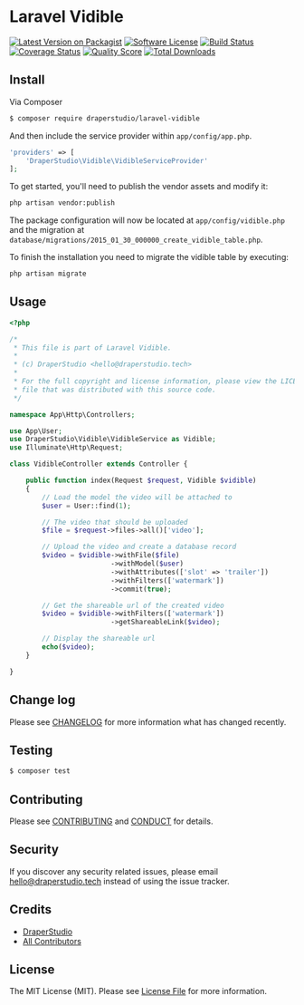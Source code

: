 # Laravel Vidible

[![Latest Version on Packagist][ico-version]][link-packagist]
[![Software License][ico-license]](LICENSE.md)
[![Build Status][ico-travis]][link-travis]
[![Coverage Status][ico-scrutinizer]][link-scrutinizer]
[![Quality Score][ico-code-quality]][link-code-quality]
[![Total Downloads][ico-downloads]][link-downloads]

## Install

Via Composer

``` bash
$ composer require draperstudio/laravel-vidible
```

And then include the service provider within `app/config/app.php`.

``` php
'providers' => [
    'DraperStudio\Vidible\VidibleServiceProvider'
];
```

To get started, you'll need to publish the vendor assets and modify it:

```bash
php artisan vendor:publish
```

The package configuration will now be located at `app/config/vidible.php` and the migration at `database/migrations/2015_01_30_000000_create_vidible_table.php`.

To finish the installation you need to migrate the vidible table by executing:

```bash
php artisan migrate
```

## Usage

``` php
<?php

/*
 * This file is part of Laravel Vidible.
 *
 * (c) DraperStudio <hello@draperstudio.tech>
 *
 * For the full copyright and license information, please view the LICENSE
 * file that was distributed with this source code.
 */

namespace App\Http\Controllers;

use App\User;
use DraperStudio\Vidible\VidibleService as Vidible;
use Illuminate\Http\Request;

class VidibleController extends Controller {

    public function index(Request $request, Vidible $vidible)
    {
        // Load the model the video will be attached to
        $user = User::find(1);

        // The video that should be uploaded
        $file = $request->files->all()['video'];

        // Upload the video and create a database record
        $video = $vidible->withFile($file)
                         ->withModel($user)
                         ->withAttributes(['slot' => 'trailer'])
                         ->withFilters(['watermark'])
                         ->commit(true);

        // Get the shareable url of the created video
        $video = $vidible->withFilters(['watermark'])
                         ->getShareableLink($video);

        // Display the shareable url
        echo($video);
    }

}
```

## Change log

Please see [CHANGELOG](CHANGELOG.md) for more information what has changed recently.

## Testing

``` bash
$ composer test
```

## Contributing

Please see [CONTRIBUTING](.github/CONTRIBUTING.md) and [CONDUCT](CONDUCT.md) for details.

## Security

If you discover any security related issues, please email hello@draperstudio.tech instead of using the issue tracker.

## Credits

- [DraperStudio][link-author]
- [All Contributors][link-contributors]

## License

The MIT License (MIT). Please see [License File](LICENSE.md) for more information.


<!-- ## To-Do
- Implement **Batch processing** with an easy to use syntax.
- Implement **Move to Slot** with an easy to use syntax.
- Implement **getShareableLink** for the following adapters
    - Azure
    - Copy
    - Ftp
    - GridFs
    - Rackspace
    - Sftp
    - WebDav
    - ZipArchive
- Refactoring and Package structuring
- Write more about how to use the package
- Write more descriptive comments -->


[ico-version]: https://img.shields.io/packagist/v/DraperStudio/laravel-vidible.svg?style=flat-square
[ico-license]: https://img.shields.io/badge/license-MIT-brightgreen.svg?style=flat-square
[ico-travis]: https://img.shields.io/travis/DraperStudio/Laravel-Vidible/master.svg?style=flat-square
[ico-scrutinizer]: https://img.shields.io/scrutinizer/coverage/g/DraperStudio/laravel-vidible.svg?style=flat-square
[ico-code-quality]: https://img.shields.io/scrutinizer/g/DraperStudio/laravel-vidible.svg?style=flat-square
[ico-downloads]: https://img.shields.io/packagist/dt/DraperStudio/laravel-vidible.svg?style=flat-square

[link-packagist]: https://packagist.org/packages/DraperStudio/laravel-vidible
[link-travis]: https://travis-ci.org/DraperStudio/Laravel-Vidible
[link-scrutinizer]: https://scrutinizer-ci.com/g/DraperStudio/laravel-vidible/code-structure
[link-code-quality]: https://scrutinizer-ci.com/g/DraperStudio/laravel-vidible
[link-downloads]: https://packagist.org/packages/DraperStudio/laravel-vidible
[link-author]: https://github.com/DraperStudio
[link-contributors]: ../../contributors

